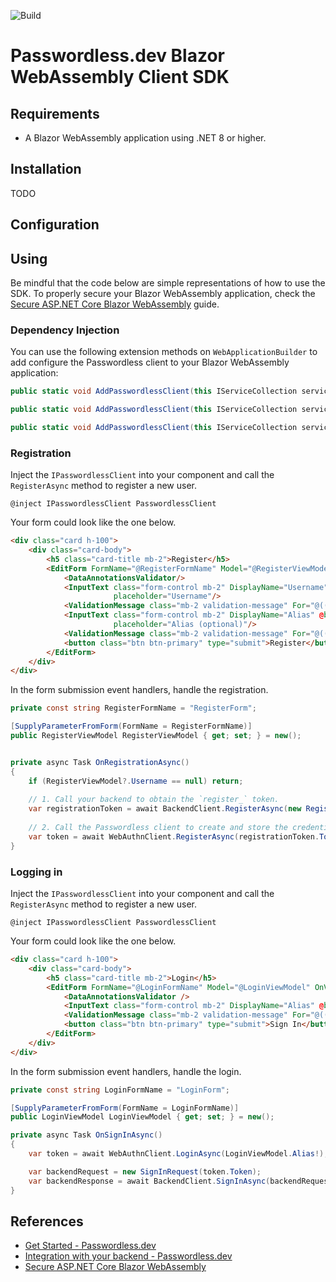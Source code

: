 ![Build](https://github.com/bitwarden/passwordless-blazor-webassembly/actions/workflows/ci.yml/badge.svg)

# Passwordless.dev Blazor WebAssembly Client SDK

## Requirements

- A Blazor WebAssembly application using .NET 8 or higher.

## Installation

TODO

## Configuration

## Using

Be mindful that the code below are simple representations of how to use the SDK. To properly secure your Blazor WebAssembly application, check the [Secure ASP.NET Core Blazor WebAssembly](https://learn.microsoft.com/en-us/aspnet/core/blazor/security/webassembly/) guide.

### Dependency Injection

You can use the following extension methods on `WebApplicationBuilder` to add configure the Passwordless client to your
Blazor WebAssembly application:

```csharp
public static void AddPasswordlessClient(this IServiceCollection services, Action<PasswordlessOptions> configureOptions);

public static void AddPasswordlessClient(this IServiceCollection services, IConfiguration configuration);

public static void AddPasswordlessClient(this IServiceCollection services, string section);
```

### Registration

Inject the `IPasswordlessClient` into your component and call the `RegisterAsync` method to register a new user.

```
@inject IPasswordlessClient PasswordlessClient
```

Your form could look like the one below.

```html
<div class="card h-100">
    <div class="card-body">
        <h5 class="card-title mb-2">Register</h5>
        <EditForm FormName="@RegisterFormName" Model="@RegisterViewModel" OnValidSubmit="OnRegistrationAsync">
            <DataAnnotationsValidator/>
            <InputText class="form-control mb-2" DisplayName="Username" @bind-Value="RegisterViewModel.Username"
                       placeholder="Username"/>
            <ValidationMessage class="mb-2 validation-message" For="@(() => RegisterViewModel.Username)"/>
            <InputText class="form-control mb-2" DisplayName="Alias" @bind-Value="RegisterViewModel.Alias"
                       placeholder="Alias (optional)"/>
            <ValidationMessage class="mb-2 validation-message" For="@(() => RegisterViewModel.Alias)"/>
            <button class="btn btn-primary" type="submit">Register</button>
        </EditForm>
    </div>
</div>
```

In the form submission event handlers, handle the registration.

```csharp
private const string RegisterFormName = "RegisterForm";

[SupplyParameterFromForm(FormName = RegisterFormName)]
public RegisterViewModel RegisterViewModel { get; set; } = new();


private async Task OnRegistrationAsync()
{
    if (RegisterViewModel?.Username == null) return;
    
    // 1. Call your backend to obtain the `register_` token.
    var registrationToken = await BackendClient.RegisterAsync(new RegisterRequest(RegisterViewModel.Username, RegisterViewModel.Alias));
    
    // 2. Call the Passwordless client to create and store the credentials.
    var token = await WebAuthnClient.RegisterAsync(registrationToken.Token, RegisterViewModel.Alias!);
}
```

### Logging in

Inject the `IPasswordlessClient` into your component and call the `RegisterAsync` method to register a new user.

```
@inject IPasswordlessClient PasswordlessClient
```

Your form could look like the one below.

```html
<div class="card h-100">
    <div class="card-body">
        <h5 class="card-title mb-2">Login</h5>
        <EditForm FormName="@LoginFormName" Model="@LoginViewModel" OnValidSubmit="OnSignInAsync">
            <DataAnnotationsValidator />
            <InputText class="form-control mb-2" DisplayName="Alias" @bind-Value="LoginViewModel.Alias" placeholder="Alias (optional)"/>
            <ValidationMessage class="mb-2 validation-message" For="@(() => LoginViewModel.Alias)"/>
            <button class="btn btn-primary" type="submit">Sign In</button>
        </EditForm>
    </div>
</div>
```

In the form submission event handlers, handle the login.

```csharp
private const string LoginFormName = "LoginForm";

[SupplyParameterFromForm(FormName = LoginFormName)]
public LoginViewModel LoginViewModel { get; set; } = new();

private async Task OnSignInAsync()
{
    var token = await WebAuthnClient.LoginAsync(LoginViewModel.Alias!);

    var backendRequest = new SignInRequest(token.Token);
    var backendResponse = await BackendClient.SignInAsync(backendRequest);
}
```

## References

- [Get Started - Passwordless.dev](https://docs.passwordless.dev/guide/get-started.html)
- [Integration with your backend - Passwordless.dev](https://docs.passwordless.dev/guide/backend)
- [Secure ASP.NET Core Blazor WebAssembly](https://learn.microsoft.com/en-us/aspnet/core/blazor/security/webassembly/)
